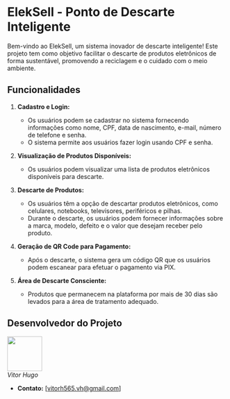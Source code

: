# ElekSell - Ponto de Descarte Inteligente

Bem-vindo ao ElekSell, um sistema inovador de descarte inteligente! Este projeto tem como objetivo facilitar o descarte de produtos eletrônicos de forma sustentável, promovendo a reciclagem e o cuidado com o meio ambiente.

## Funcionalidades

1. **Cadastro e Login:**
   - Os usuários podem se cadastrar no sistema fornecendo informações como nome, CPF, data de nascimento, e-mail, número de telefone e senha.
   - O sistema permite aos usuários fazer login usando CPF e senha.

2. **Visualização de Produtos Disponíveis:**
   - Os usuários podem visualizar uma lista de produtos eletrônicos disponíveis para descarte.

3. **Descarte de Produtos:**
   - Os usuários têm a opção de descartar produtos eletrônicos, como celulares, notebooks, televisores, periféricos e pilhas.
   - Durante o descarte, os usuários podem fornecer informações sobre a marca, modelo, defeito e o valor que desejam receber pelo produto.

4. **Geração de QR Code para Pagamento:**
   - Após o descarte, o sistema gera um código QR que os usuários podem escanear para efetuar o pagamento via PIX.

5. **Área de Descarte Consciente:**
   - Produtos que permanecem na plataforma por mais de 30 dias são levados para a área de tratamento adequado.

## Desenvolvedor do Projeto

[<img src="https://github.com/Torugo0.png" width="80">](https://github.com/Torugo0)  
*Vitor Hugo*
- **Contato:** [vitorh565.vh@gmail.com]
